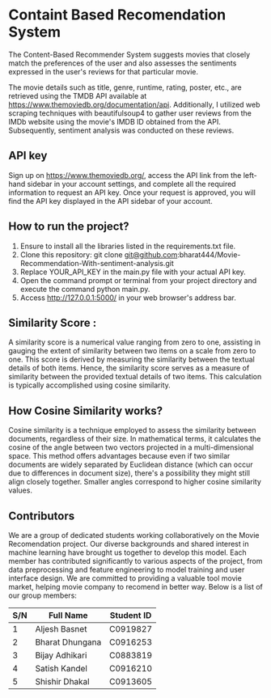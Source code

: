 # Containt Based Recomendation System

The Content-Based Recommender System suggests movies that closely match the preferences of the user and also assesses the sentiments expressed in the user's reviews for that particular movie.


The movie details such as title, genre, runtime, rating, poster, etc., are retrieved using the TMDB API available at https://www.themoviedb.org/documentation/api. Additionally, I utilized web scraping techniques with beautifulsoup4 to gather user reviews from the IMDb website using the movie's IMDB ID obtained from the API. Subsequently, sentiment analysis was conducted on these reviews.

## API key

Sign up on https://www.themoviedb.org/, access the API link from the left-hand sidebar in your account settings, and complete all the required information to request an API key. Once your request is approved, you will find the API key displayed in the API sidebar of your account.

## How to run the project?

1. Ensure to install all the libraries listed in the requirements.txt file.
2. Clone this repository: git clone git@github.com:bharat444/Movie-Recommendation-With-sentiment-analysis.git
3. Replace YOUR_API_KEY in the main.py file with your actual API key.
4. Open the command prompt or terminal from your project directory and execute the command python main.py.
5. Access http://127.0.0.1:5000/ in your web browser's address bar.

## Similarity Score : 

A similarity score is a numerical value ranging from zero to one, assisting in gauging the extent of similarity between two items on a scale from zero to one. This score is derived by measuring the similarity between the textual details of both items. Hence, the similarity score serves as a measure of similarity between the provided textual details of two items. This calculation is typically accomplished using cosine similarity.
   
## How Cosine Similarity works?
Cosine similarity is a technique employed to assess the similarity between documents, regardless of their size. In mathematical terms, it calculates the cosine of the angle between two vectors projected in a multi-dimensional space. This method offers advantages because even if two similar documents are widely separated by Euclidean distance (which can occur due to differences in document size), there's a possibility they might still align closely together. Smaller angles correspond to higher cosine similarity values.

## Contributors
We are a group of dedicated students working collaboratively on the Movie Recomendation project. Our diverse backgrounds and shared interest in machine learning have brought us together to develop this model. Each member has contributed significantly to various aspects of the project, from data preprocessing and feature engineering to model training and user interface design. We are committed to providing a valuable tool movie market, helping movie company to recomend in better way. Below is a list of our group members:

| S/N | Full Name | Student ID |
| --- | --------- | ---------- |
| 1 | Aljesh Basnet | C0919827 |
| 2 | Bharat Dhungana | C0916253 |
| 3 | Bijay Adhikari | C0883819 |
| 4 | Satish Kandel | C0916210 |
| 5 | Shishir Dhakal | C0913605 |


